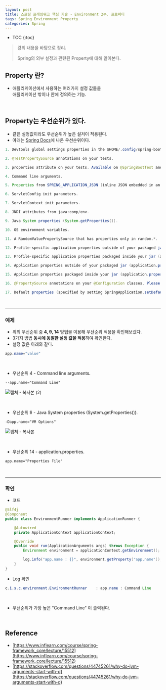 ```yaml
---
layout: post
title: 스프링 프레임워크 핵심 기술 - Environment 2부. 프로퍼티
tags: Spring Environment Property
categories: Spring
---
```


* TOC
{:toc}
> 강의 내용을 바탕으로 정리.  
>
> Spring의 외부 설정과 관련된 Property에 대해 알아본다.

## Property 란?
* 애플리케이션에서 사용하는 여러가지 설정 값들을<br>애플리케이션 밖이나 안에 정의하는 기능.

<br>  

## Property는 우선순위가 있다.
* 같은 설정값이라도 우선순위가 높은 설저이 적용된다.
* 아래는 [Spring Docs](https://docs.spring.io/spring-boot/docs/current/reference/html/spring-boot-features.html#boot-features-external-config)에 나온 우선순위이다.

```java
1. Devtools global settings properties in the $HOME/.config/spring-boot directory when devtools is active.

2. @TestPropertySource annotations on your tests.

3. properties attribute on your tests. Available on @SpringBootTest and the test annotations for testing a particular slice of your application.

4. Command line arguments.

5. Properties from SPRING_APPLICATION_JSON (inline JSON embedded in an environment variable or system property).

6. ServletConfig init parameters.

7. ServletContext init parameters.

8. JNDI attributes from java:comp/env.

9. Java System properties (System.getProperties()).

10. OS environment variables.

11. A RandomValuePropertySource that has properties only in random.*.

12. Profile-specific application properties outside of your packaged jar (application-{profile}.properties and YAML variants).

13. Profile-specific application properties packaged inside your jar (application-{profile}.properties and YAML variants).

14. Application properties outside of your packaged jar (application.properties and YAML variants).

15. Application properties packaged inside your jar (application.properties and YAML variants).

16. @PropertySource annotations on your @Configuration classes. Please note that such property sources are not added to the Environment until the application context is being refreshed. This is too late to configure certain properties such as logging.* and spring.main.* which are read before refresh begins.

17. Default properties (specified by setting SpringApplication.setDefaultProperties).
```

<br>  

***  

### 예제
* 위의 우선순위 중 **4, 9, 14** 방법을 이용해 우선순위 적용을 확인해보겠다.
* 3가지 방법 **동시에 동일한 설정 값을 적용**하여 확인한다.
* 설정 값은 아래와 같다.  

```java
app.name="value"
```

<br>  

* 우선순위 4 - Command line arguments.  

```properties
--app.name="Command Line"
```

![캡처 - 복사본 (2)](https://user-images.githubusercontent.com/25604495/82790654-5fab2480-9ea7-11ea-985b-97b1209f23fc.PNG)

<br>  

* 우선순위 9 - Java System properties (System.getProperties()).  

```properties
-Dapp.name="VM Options"
```
![캡처 - 복사본](https://user-images.githubusercontent.com/25604495/82790659-633eab80-9ea7-11ea-9b30-5ddc808e8649.PNG)  

<br>  

* 우선순위 14 - application.properties.  

```properties
app.name="Properties File"
```

<br>  

***  

### 확인

* 코드

```java
@Slf4j
@Component
public class EnvironmentRunner implements ApplicationRunner {

    @Autowired
    private ApplicationContext applicationContext;

    @Override
    public void run(ApplicationArguments args) throws Exception {
        Environment environment = applicationContext.getEnvironment();

        log.info("app.name : {}", environment.getProperty("app.name"));
    }
}
```

* Log 확인  

```java
c.i.s.c.environment.EnvironmentRunner    : app.name : Command Line
```

<br>  

* 우선순위가 가장 높은 "Command Line" 이 출력된다.

  
<br>  

## Reference
* [https://www.inflearn.com/course/spring-framework_core/lecture/15512](https://www.inflearn.com/course/spring-framework_core/lecture/15512)  
* [https://stackoverflow.com/questions/44745261/why-do-jvm-arguments-start-with-d](https://stackoverflow.com/questions/44745261/why-do-jvm-arguments-start-with-d)